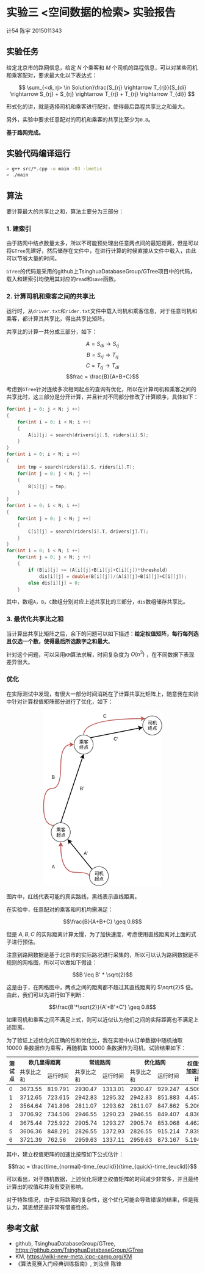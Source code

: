# 实验三  <空间数据的检索> 实验报告

计54 陈宇 2015011343

## 实验任务

给定北京市的路网信息，给定 $N$ 个乘客和 $M$ 个司机的路程信息，可以对某些司机和乘客配对，要求最大化以下表达式：

$$ \sum_{<di, rj> \in Solution}\frac{S_{rj} \rightarrow T_{rj}}{S_{di} \rightarrow S_{rj} + S_{rj} \rightarrow T_{rj} + T_{rj} \rightarrow T_{di}} $$

形式化的讲，就是选择司机和乘客进行配对，使得最后路程共享比之和最大。

另外，实验中要求任意配对的司机和乘客的共享比至少为`0.8`。

**基于路网完成。**

## 实验代码编译运行

```sh
> g++ src/*.cpp -o main -O3 -lmetis
> ./main
```

## 算法

要计算最大的共享比之和，算法主要分为三部分：

### 1. 建索引

由于路网中结点数量太多，所以不可能预处理出任意两点间的最短距离，但是可以将`GTree`先建好，然后储存在文件中，在进行计算的时候直接从文件中载入，由此可以节省大量的时间。

`GTree`的代码是采用的github上TsinghuaDatabaseGroup/GTree项目中的代码，载入和建索引均使用其对应的`read`和`save`函数。

### 2. 计算司机和乘客之间的共享比

运行时，从`driver.txt`和`rider.txt`文件中载入司机和乘客信息，对于任意司机和乘客，都计算其共享比，得出共享比矩阵。

共享比的计算一共分成三部分，如下：

$$A = S_{di} \rightarrow S_{rj}$$
$$B = S_{rj} \rightarrow T_{rj}$$
$$C = T_{rj} \rightarrow T_{di}$$
$$frac = \frac{B}{A+B+C}$$

考虑到`GTree`针对连续多次相同起点的查询有优化，所以在计算司机和乘客之间的共享比时，这三部分是分开计算，并且针对不同部分修改了计算顺序，具体如下：

```c++
for(int j = 0; j < N; j ++)
{
    for(int i = 0; i < N; i ++)
    {
        A[i][j] = search(drivers[j].S, riders[i].S);
    }
}
for(int i = 0; i < N; i ++)
{
    int tmp = search(riders[i].S, riders[i].T);
    for(int j = 0; j < N; j ++)
    {
        B[i][j] = tmp;
    }
}
for(int i = 0; i < N; i ++)
{
    for(int j = 0; j < N; j ++)
    {
        C[i][j] = search(riders[i].T, drivers[j].T);
    }
}
for(int i = 0; i < N; i ++)
    for(int j = 0; j < N; j ++)
    {
        if (B[i][j] >= (A[i][j]+B[i][j]+C[i][j])*threshold)
            dis[i][j] = double(B[i][j])/(A[i][j]+B[i][j]+C[i][j]);
        else dis[i][j] = 0;
    }
```

其中，数组`A`，`B`，`C`数组分别对应上述共享比的三部分，`dis`数组储存共享比。

### 3. 最优化共享比之和

当计算出共享比矩阵之后，余下的问题可以如下描述：**给定权值矩阵，每行每列选且仅选一个数，使得最后所选数字之和最大**。

针对这个问题，可以采用`KM`算法求解，时间复杂度为 $O(n^3)$ ，在不同数据下表现差异很大。

### 优化

在实际测试中发现，有很大一部分时间消耗在了计算共享比矩阵上，随意我在实验中针对计算权值矩阵部分进行了优化，如下：

<div align=center><img src="img.png" /></div>

图片中，红线代表可能的真实路线，黑线表示直线距离。

在实验中，任意配对的乘客和司机均需满足：

$$\frac{B}{A+B+C} \geq 0.8$$

但是 $A,B,C$ 的实际距离计算太慢，为了加快速度，考虑使用直线距离对上面的式子进行预估。

注意到路网数据是基于北京市的实际路况进行采集的，所以可以认为路网数据是不规则的网格图，所以可以做如下假设：

$$B \leq B' * \sqrt{2}$$

这是由于，在网格图中，两点之间的距离都不超过其直线距离的 $\sqrt{2}$ 倍。由此，我们可以先进行如下判断：

$$\frac{B'*\sqrt{2}}{A'+B'+C'} \geq 0.8$$

如果司机和乘客之间不满足上式，则可以近似认为他们之间的实际距离也不满足上述距离。

为了验证上述优化的正确的性和优化比，我在实验中从订单数据中随机抽取 $10000$ 条数据作为乘客，再随机取 $10000$ 条数据作为司机，试验结果如下：

<table align=center>
<thead>
<tr><th rowspan="2">测试点</th><th colspan="2">欧几里得距离</th><th colspan="2">常规路网</th><th colspan="2">优化路网</th><th rowspan="2">权值矩阵加速比(估计)</th></tr>
<tr><td>共享比之和</td><td>运行时间</td><td>共享比之和</td><td>运行时间</td><td>共享比之和</td><td>运行时间</td></tr>
</thead>
<tbody>
<tr>
<td>0</td>
<td>3673.55</td><td>819.791
</td>
<td>2930.47</td><td>1313.01
</td>
<td>2930.47</td><td>929.247
</td>
<td>4.506094</td>
</tr>
<tr>
<td>1</td>
<td>3712.65</td><td>723.615
</td>
<td>2942.83</td><td>1295.32
</td>
<td>2942.83</td><td>851.883
</td>
<td>4.457113</td>
</tr>
<tr>
<td>2</td>
<td>3564.64</td><td>741.896
</td>
<td>2811.07</td><td>1293.62
</td>
<td>2811.07</td><td>847.862
</td>
<td>5.206613</td>
</tr>
<tr>
<td>3</td>
<td>3706.92</td><td>734.506
</td>
<td>2946.55</td><td>1290.23
</td>
<td>2946.55</td><td>849.407
</td>
<td>4.836546</td>
</tr>
<tr>
<td>4</td>
<td>3675.44</td><td>725.922
</td>
<td>2905.74</td><td>1293.27
</td>
<td>2905.74</td><td>853.068
</td>
<td>4.462177</td>
</tr>
<tr>
<td>5</td>
<td>3606.36</td><td>848.291
</td>
<td>2826.55</td><td>1372.93
</td>
<td>2826.55</td><td>915.214
</td>
<td>7.839442</td>
</tr>
<tr>
<td>6</td>
<td>3721.39</td><td>762.56
</td>
<td>2959.63</td><td>1337.11
</td>
<td>2959.63</td><td>873.167
</td>
<td>5.194518</td>
</tr>
</tbody>
</table>

其中，建立权值矩阵的加速比按照如下公式估计：

$$frac = \frac{time_{normal}-time_{euclid}}{time_{quick}-time_{euclid}}$$

可以看出，对于随机数据，上述优化将建立权值矩阵的时间减少非常多，并且最终计算出的权值和并没有受到影响。

对于特殊情况，由于实际路网的复杂性，这个优化可能会导致错误的结果，但是我认为，其思想还是非常有借鉴性的。

## 参考文献

* github, TsinghuaDatabaseGroup/GTree, https://github.com/TsinghuaDatabaseGroup/GTree
* KM, https://wiki-new-meta.icpc-camp.org/KM
* 《算法竞赛入门经典训练指南》, 刘汝佳 陈锋


